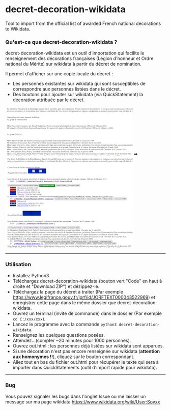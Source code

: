 # decret-decoration-wikidata
Tool to import from the official list of awarded French national decorations to Wikidata.

### Qu'est-ce que decret-decoration-wikidata ?
decret-decoration-wikidata est un outil d'importation qui facilite le renseignement des décorations françaises (Légion d'honneur et Ordre national du Mérite) sur wikidata à partir du décret de nomination.

Il permet d'afficher sur une copie locale du décret :
* Les personnes existantes sur wikidata qui sont susceptibles de correspondre aux personnes listées dans le décret.
* Des boutons pour ajouter sur wikidata (via QuickStatement) la décoration attribuée par le décret.

<a href="doc/in.png"><img src="doc/in_400px.png"></a> &#10145; <a href="doc/out.png"><img src="doc/out_400px.png"></a>

---

### Utilisation
* Installez Python3.
* Téléchargez decret-decoration-wikidata (bouton vert "Code" en haut à droite et "Download ZIP") et dézippez-le.
* Téléchargez la page du décret à traiter (Par exemple https://www.legifrance.gouv.fr/jorf/id/JORFTEXT000043522969) et enregistrer cette page dans le même dossier que decret-decoration-wikidata.
* Ouvrez un terminal (invite de commande) dans le dossier (Par exemple ``cd C:/xxx/xxx``).
* Lancez le programme avec la commande ``python3 decret-decoration-wikidata``.
* Renseignez les quelques questions posées.
* Attendez...(compter ~20 minutes pour 1000 personnes).
* Ouvrez out.html : les personnes déjà listées sur wikidata sont apparues.
* Si une décoration n'est pas encore renseignée sur wikidata (<b>attention aux homonymes !!</b>), cliquez sur le bouton correspondant.
* Allez tout en bas du fichier out.html pour récupérer le texte qui sera à importer dans QuickStatements (outil d'import rapide pour wikidata).

---

### Bug
Vous pouvez signaler les bugs dans l'onglet Issue ou me laisser un message sur ma page wikidata https://www.wikidata.org/wiki/User:Sovxx
